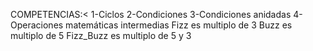 COMPETENCIAS:<
1-Ciclos
2-Condiciones
3-Condiciones anidadas
4-Operaciones matemáticas intermedias
Fizz es multiplo de 3
Buzz es multiplo de 5
Fizz_Buzz es multiplo de 5 y 3
